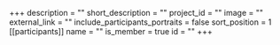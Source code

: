 +++
description = ""
short_description = ""
project_id = ""
image = ""
external_link = ""
include_participants_portraits = false
sort_position = 1
[[participants]]
    name = ""
    is_member = true
    id = ""
+++
